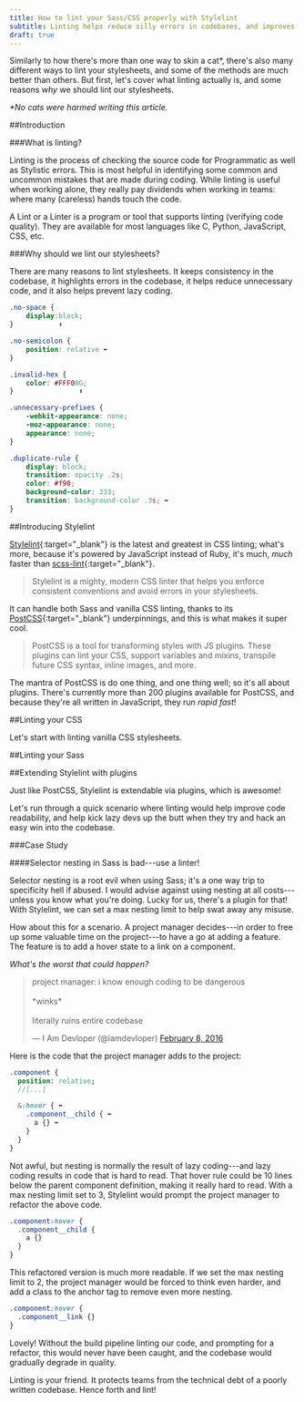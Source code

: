 ```yaml
---
title: How to lint your Sass/CSS properly with Stylelint
subtitle: Linting helps reduce silly errors in codebases, and improves coding quality by enforcing good coding rules, and practices.
draft: true
---
```


Similarly to how there's more than one way to skin a cat\*, there's also many different ways to lint your stylesheets, and some of the methods are much better than others. But first, let's cover what linting actually is, and some reasons *why* we should lint our stylesheets.

*\*No cats were harmed writing this article.*


<!--more-->

##Introduction

###What is linting?

Linting is the process of checking the source code for Programmatic as well as Stylistic errors. This is most helpful in identifying some common and uncommon mistakes that are made during coding. While linting is useful when working alone, they really pay dividends when working in teams: where many (careless) hands touch the code.

A Lint or a Linter is a program or tool that supports linting (verifying code quality). They are available for most languages like C, Python, JavaScript, CSS,  etc.

###Why should we lint our stylesheets?

There are many reasons to lint stylesheets. It keeps consistency in the codebase, it highlights errors in the codebase, it helps reduce unnecessary code, and it also helps prevent lazy coding.

~~~css
.no-space {
    display:block;
}           ⬆
~~~

~~~css
.no-semicolon {
    position: relative ⬅
}
~~~

~~~css
.invalid-hex {
    color: #FFF00G;
}                ⬆
~~~


~~~css
.unnecessary-prefixes {
    -webkit-appearance: none;
    -moz-appearance: none;
    appearance: none;
}
~~~

~~~css
.duplicate-rule {
    display: block;
    transition: opacity .2s;
    color: #f90;
    background-color: 333;
    transition: background-color .3s; ⬅
}
~~~


##Introducing Stylelint

[Stylelint](http://stylelint.io/){:target="\_blank"} is the latest and greatest in CSS linting; what's more, because it's powered by JavaScript instead of Ruby, it's much, *much* faster than [scss-lint](https://github.com/brigade/scss-lint){:target="\_blank"}.

> Stylelint is a mighty, modern CSS linter that helps you enforce consistent conventions and avoid errors in your stylesheets.

It can handle both Sass and vanilla CSS linting, thanks to its [PostCSS](https://github.com/postcss/postcss){:target="\_blank"} underpinnings, and this is what makes it super cool.

> PostCSS is a tool for transforming styles with JS plugins. These plugins can lint your CSS, support variables and mixins, transpile future CSS syntax, inline images, and more.

The mantra of PostCSS is do one thing, and one thing well; so it's all about plugins. There's currently more than 200 plugins available for PostCSS, and because they're all written in JavaScript, they run *rapid fast*!


##Linting your CSS

Let's start with linting vanilla CSS stylesheets.

##Linting your Sass

##Extending Stylelint with plugins

Just like PostCSS, Stylelint is extendable via plugins, which is awesome!

Let's run through a quick scenario where linting would help improve code readability, and help kick lazy devs up the butt when they try and hack an easy win into the codebase.

###Case Study

####Selector nesting in Sass is bad---use a linter!

Selector nesting is a root evil when using Sass; it's a one way trip to specificity hell if abused. I would advise against using nesting at all costs---unless you know what you're doing. Lucky for us, there's a plugin for that! With Stylelint, we can set a max nesting limit to help swat away any misuse.

How about this for a scenario. A project manager decides---in order to free up some valuable time on the project---to have a go at adding a feature. The feature is to add a hover state to a link on a component.

*What's the worst that could happen?*

<blockquote class="twitter-tweet" data-lang="en"><p lang="en" dir="ltr">project manager: i know enough coding to be dangerous<br><br>*winks*<br><br>literally ruins entire codebase</p>&mdash; I Am Devloper (@iamdevloper) <a href="https://twitter.com/iamdevloper/status/696692323703336960">February 8, 2016</a></blockquote>
<script async src="//platform.twitter.com/widgets.js" charset="utf-8"></script>

Here is the code that the project manager adds to the project:

~~~sass
.component {
  position: relative;
  //[...]

  &:hover { ⬅
    .component__child { ⬅
      a {} ⬅
    }  
  }
}
~~~

Not awful, but nesting is normally the result of lazy coding---and lazy coding results in code that is hard to read. That hover rule could be 10 lines below the parent component definition, making it really hard to read. With a max nesting limit set to 3, Stylelint would prompt the project manager to refactor the above code.

~~~sass
.component:hover {
  .component__child {
    a {}
  }  
}
~~~

This refactored version is much more readable. If we set the max nesting limit to 2, the project manager would be forced to think even harder, and add a class to the anchor tag to remove even more nesting.

~~~sass
.component:hover {
  .component__link {}
}
~~~

Lovely! Without the build pipeline linting our code, and prompting for a refactor, this would never have been caught, and the codebase would gradually degrade in quality.

Linting is your friend. It protects teams from the technical debt of a poorly written codebase. Hence forth and lint!
